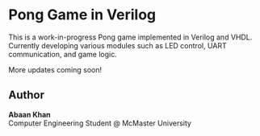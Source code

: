 # Pong Game in Verilog  

This is a work-in-progress Pong game implemented in Verilog and VHDL. Currently developing various modules such as LED control, UART communication, and game logic.  

More updates coming soon!  

## Author  
**Abaan Khan**  
Computer Engineering Student @ McMaster University  
